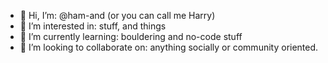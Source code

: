 - 👋 Hi, I’m: @ham-and (or you can call me Harry)
- 👀 I’m interested in: stuff, and things
- 🌱 I’m currently learning: bouldering and no-code stuff
- 💞️ I’m looking to collaborate on: anything socially or community oriented.

<!---
ham-and/ham-and is a ✨ special ✨ repository because its `README.md` (this file) appears on your GitHub profile.
You can click the Preview link to take a look at your changes.
--->
